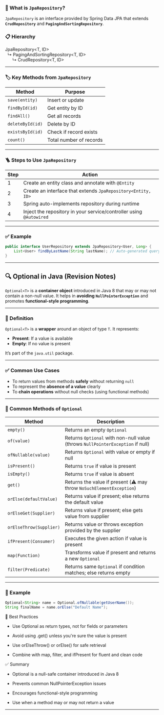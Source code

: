 
### 🧱 What is `JpaRepository`?

`JpaRepository` is an interface provided by Spring Data JPA that extends **`CrudRepository`** and **`PagingAndSortingRepository`**.

### 📋 Hierarchy
JpaRepository<T, ID>  
  ↳ PagingAndSortingRepository<T, ID>  
      ↳ CrudRepository<T, ID>

---

### 🏷️ Key Methods from `JpaRepository`

| Method                        | Purpose                             |
|-------------------------------|-------------------------------------|
| `save(entity)`                | Insert or update                    |
| `findById(id)`                | Get entity by ID                    |
| `findAll()`                   | Get all records                     |
| `deleteById(id)`              | Delete by ID                        |
| `existsById(id)`              | Check if record exists              |
| `count()`                     | Total number of records             |

---

### 🪜 Steps to Use `JpaRepository`

| Step | Action                                                                 |
|------|------------------------------------------------------------------------|
| 1    | Create an entity class and annotate with `@Entity`                    |
| 2    | Create an interface that extends `JpaRepository<Entity, ID>`          |
| 3    | Spring auto-implements repository during runtime                      |
| 4    | Inject the repository in your service/controller using `@Autowired`   |

---

### ✅ Example

```java
public interface UserRepository extends JpaRepository<User, Long> {
    List<User> findByLastName(String lastName); // Auto-generated query
}
```
---
## 🔍 Optional in Java (Revision Notes)

`Optional<T>` is a **container object** introduced in Java 8 that may or may not contain a non-null value. It helps in **avoiding `NullPointerException`** and promotes **functional-style programming**.

---

### 📘 Definition

`Optional<T>` is a **wrapper** around an object of type `T`. It represents:

- **Present**: If a value is available
- **Empty**: If no value is present

It’s part of the `java.util` package.

---

### ✅ Common Use Cases

- To return values from methods **safely** without returning `null`
- To represent the **absence of a value** clearly
- To **chain operations** without null checks (using functional methods)

---

### 🔧 Common Methods of `Optional`

| Method                          | Description                                                                 |
|---------------------------------|-----------------------------------------------------------------------------|
| `empty()`                       | Returns an empty `Optional`                                                 |
| `of(value)`                     | Returns `Optional` with non-null value (throws `NullPointerException` if null) |
| `ofNullable(value)`             | Returns `Optional` with value or empty if null                              |
| `isPresent()`                   | Returns `true` if value is present                                          |
| `isEmpty()`                     | Returns `true` if value is absent                                           |
| `get()`                         | Returns the value if present (⚠️ may throw `NoSuchElementException`)        |
| `orElse(defaultValue)`         | Returns value if present; else returns the default value                    |
| `orElseGet(Supplier)`          | Returns value if present; else gets value from supplier                     |
| `orElseThrow(Supplier)`        | Returns value or throws exception provided by the supplier                  |
| `ifPresent(Consumer)`          | Executes the given action if value is present                               |
| `map(Function)`                 | Transforms value if present and returns a new `Optional`                    |
| `filter(Predicate)`            | Returns same `Optional` if condition matches; else returns empty            |

---

### 📝 Example

```java
Optional<String> name = Optional.ofNullable(getUserName());
String finalName = name.orElse("Default Name");
```
📌 Best Practices
- Use Optional as return types, not for fields or parameters

- Avoid using .get() unless you're sure the value is present

- Use orElseThrow() or orElse() for safe retrieval

- Combine with map, filter, and ifPresent for fluent and clean code

✅ Summary
- Optional is a null-safe container introduced in Java 8

- Prevents common NullPointerException issues

- Encourages functional-style programming

- Use when a method may or may not return a value
---

